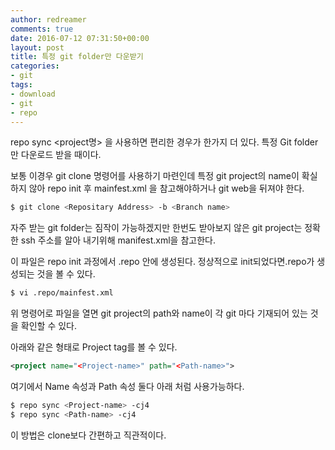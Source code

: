 ```yaml
---
author: redreamer
comments: true
date: 2016-07-12 07:31:50+00:00
layout: post
title: 특정 git folder만 다운받기
categories:
- git
tags:
- download
- git
- repo
---
```


repo sync <project명> 을 사용하면 편리한 경우가 한가지 더 있다. 특정 Git folder만 다운로드 받을 때이다.

보통 이경우 git clone 명령어를 사용하기 마련인데 특정 git project의 name이 확실하지 않아 repo init 후 mainfest.xml 을 참고해야하거나 git web을 뒤져야 한다.


```bash
$ git clone <Repositary Address> -b <Branch name>
```


자주 받는 git folder는 짐작이 가능하겠지만 한번도 받아보지 않은 git project는 정확한 ssh 주소를 알아 내기위해 manifest.xml을 참고한다.

이 파일은 repo init 과정에서 .repo 안에 생성된다. 정상적으로 init되었다면.repo가 생성되는 것을 볼 수 있다.


```bash
$ vi .repo/mainfest.xml
```


위 명령어로 파일을 열면 git project의 path와 name이 각 git 마다 기재되어 있는 것을 확인할 수 있다.

아래와 같은 형태로 Project tag를 볼 수 있다.


```xml
<project name="<Project-name>" path="<Path-name>">
```




여기에서 Name 속성과 Path 속성 둘다 아래 처럼 사용가능하다.

```bash
$ repo sync <Project-name> -cj4
$ repo sync <Path-name> -cj4
```


이 방법은 clone보다 간편하고 직관적이다.


